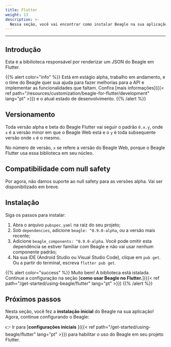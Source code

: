 ```yaml
---
title: Flutter
weight: 13
description: >-
  Nessa seção, você vai encontrar como instalar Beagle na sua aplicação Flutter.
---
```


---

## Introdução
Esta é a bibilioteca responsável por renderizar um JSON do Beagle em Flutter. 

{{% alert color="info" %}}
Está em estágio alpha, trabalho em andamento, e o time do Beagle quer sua ajuda para fazer melhorias para a API e implementar as funcionalidades que faltam. Confira 
[mais informações]({{< ref path="/resources/customization/beagle-for-flutter/development" lang="pt" >}}) e o atual estado de desenvolvimento.
{{% /alert %}}

## Versionamento
Toda versão alpha e beta do Beagle Flutter vai seguir o padrão `0.x.y`, onde `x` é a versão minor em que o Beagle Web
está e o `y` é toda subsequente versão onde `x` é o mesmo.

No número de versão, `x` se refere a versão do Beagle Web, porque o Beagle Flutter usa essa biblioteca em seu núcleo.

## Compatibilidade com null safety
Por agora, não damos suporte ao null safety para as versões alpha. Vai ser disponibilizado em breve.

## Instalação
Siga os passos para instalar:

1. Abra o arquivo `pubspec.yaml` na raiz do seu projeto;
2. Sob `dependencies`, adicione `beagle: ^0.9.0-alpha`, ou a versão mais recente;
3. Adicione `beagle_components: ^0.9.0-alpha`. Você pode omitir esta dependência se estiver familiar com Beagle e não vai usar nenhum componente padrão;
4. Na sua IDE (Android Studio ou Visual Studio Code), clique em `pub get`. Ou a partir do terminal, escreva `flutter pub get`.

{{% alert color="success" %}}
Muito bem! A biblioteca está istalada. Continue a configuração na seção [**como usar Beagle no Flutter.**]({{< ref path="/get-started/using-beagle/flutter" lang="pt" >}})
{{% /alert %}}

## **Próximos passos**

Nesta seção, você fez a **instalação inicial** do Beagle na sua aplicação!  
Agora, continue configurando o Beagle:

👉 Ir para
[**configurações iniciais** ]({{< ref path="/get-started/using-beagle/flutter" lang="pt" >}}) para habilitar o uso do Beagle em seu projeto Flutter.
